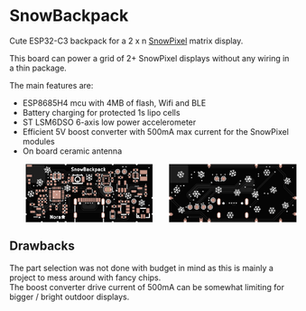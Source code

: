# SnowBackpack
Cute ESP32-C3 backpack for a 2 x n [SnowPixel](https://github.com/wandering-nora/SnowPixel) matrix display.

This board can power a grid of 2+ SnowPixel displays without any wiring in a thin package.

The main features are:
- ESP8685H4 mcu with 4MB of flash, Wifi and BLE
- Battery charging for protected 1s lipo cells
- ST LSM6DSO 6-axis low power accelerometer
- Efficient 5V boost converter with 500mA max current for the SnowPixel modules
- On board ceramic antenna

<div style="display: flex; flex-direction: row">
   &nbsp;&nbsp;&nbsp;&nbsp;&nbsp;&nbsp;&nbsp;
  <img src="./images/snowbackpack_top.png" style="width: 45%; height: auto;" />
   &nbsp;&nbsp;&nbsp;&nbsp;&nbsp;&nbsp;&nbsp;
  <img src="./images/snowbackpack_bottom.png" style="width: 45%; height: auto;" />
   &nbsp;&nbsp;&nbsp;&nbsp;
</div>

## Drawbacks 
The part selection was not done with budget in mind as this is mainly a project to mess around with fancy chips.  
The boost converter drive current of 500mA can be somewhat limiting for bigger / bright outdoor displays.
